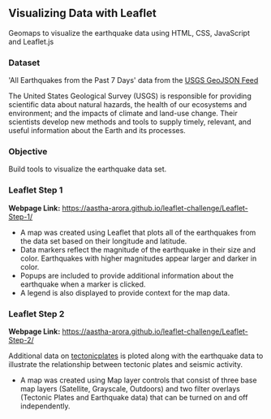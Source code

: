 ## Visualizing Data with Leaflet
Geomaps to visualize the earthquake data using HTML, CSS, JavaScript and Leaflet.js

### Dataset
'All Earthquakes from the Past 7 Days' data from the [USGS GeoJSON Feed](http://earthquake.usgs.gov/earthquakes/feed/v1.0/geojson.php)

The United States Geological Survey (USGS) is responsible for providing scientific data about natural hazards, the health of our ecosystems and environment; and the impacts of climate and land-use change. Their scientists develop new methods and tools to supply timely, relevant, and useful information about the Earth and its processes.


### Objective
Build tools to visualize the earthquake data set.


### Leaflet Step 1

**Webpage Link:**
https://aastha-arora.github.io/leaflet-challenge/Leaflet-Step-1/

* A map was created using Leaflet that plots all of the earthquakes from the data set based on their longitude and latitude.
* Data markers reflect the magnitude of the earthquake in their size and color. Earthquakes with higher magnitudes appear larger and darker in color.
* Popups are included to provide additional information about the earthquake when a marker is clicked.
* A legend is also displayed to provide context for the map data.


### Leaflet Step 2

**Webpage Link:**
https://aastha-arora.github.io/leaflet-challenge/Leaflet-Step-2/

Additional data on [tectonicplates](https://github.com/fraxen/tectonicplates) is ploted along with the earthquake data 
to illustrate the relationship between tectonic plates and seismic activity.
* A map was created using Map layer controls that consist of three base map layers (Satellite, Grayscale, Outdoors)
and two filter overlays (Tectonic Plates and Earthquake data) that can be turned on and off independently.
